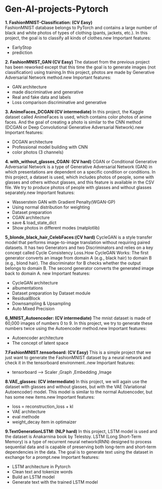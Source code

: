 # Gen-AI-projects-Pytorch

**1. FashionMNIST-Classification: (CV Easy)**            
FashionMNIST database belongs to PyTorch and contains a large number of black and white photos of types of clothing (pants, jackets, etc.). In this project, the goal is to classify all kinds of clothes.new Important features: 
- EarlyStop
- prediction


**2. FashionMNIST_GAN:(CV Easy)** 
The dataset from the previous project has been reworked except that this time the goal is to generate images (not classification) using training.In this project, photos are made by Generative Adversarial Network method.new Important features: 
- GAN architecture
- made discriminative and generative
- Real and fake data and labels
- Loss comparison discriminative and generative


**3. AnimeFaces_DCGAN:(CV intermediate)** 
In this project, the Kaggle dataset called AnimeFaces is used, which contains color photos of anime faces. And the goal of creating a photo is similar to the CNN method (DCGAN or Deep Convolutional Generative Adversarial Network).new Important features:
- DCGAN architecture
- Professional model building with CNN
- color photos (3 channels)


**4. with_without_glasses_CGAN: (CV hard)** 
CGAN or Conditional Generative Adversarial Network is a type of Generative Adversarial Network (GAN) in which presentations are dependent on a specific condition or conditions. In this project, a dataset is used, which includes photos of people, some with glasses and others without glasses, and this feature is available in the CSV file. We try to produce photos of people with glasses and without glasses separately.new Important features:
- Wasserstein GAN with Gradient Penalty(WGAN-GP)
- Using normal distribution for weighting
- Dataset preparation
- CGAN architecture
- save & load_state_dict
- Show photos in different modes (matplotlib)

**5_blonde_black_hair_CelebFaces:(CV hard)**
CycleGAN is a style transfer model that performs image-to-image translation without requiring paired datasets. It has two Generators and two Discriminators and relies on a key concept called Cycle Consistency Loss.How CycleGAN Works:
The first generator converts an image from domain A (e.g., black hair) to domain B (e.g., blond hair).
The discriminator for B checks whether the output belongs to domain B.
The second generator converts the generated image back to domain A.
new Important features:
- CycleGAN architecture
- albumentations
- Dataset preparation by Dataset module
- ResidualBlock
- Downsampling & Upsampling
- Auto Mixed Precision

**6_MNIST_Autoencoder: (CV intermediate)**
The mnist dataset is made of 60,000 images of numbers 0 to 9. In this project, we try to generate these numbers twice using the Autoencoder method.new Important features:
- Autoencoder architecture
- The concept of latent space

**7.FashionMNIST.tensorboard: (CV Easy)**
This is a simple project that we just want to generate the FashionMNIST dataset by a neural network and check it in the tensorboard environment..new Important features:
- tensorboard --> Scaler ,Graph ,Embedding ,Image

**8.VAE_glasses: (CV intermediate)**
In this project, we will again use the dataset with glasses and without glasses, but with the VAE (Variational Autoencoder) model. This model is similar to the normal Autoencoder, but has some new items.new Important features:
- loss = reconstruction_loss + kl
- VAE architecture
- eval methode
- weight_decay item in optimaizer

**9.TextGenerationLSTM: (NLP hard)**
In this project, LSTM model is used and the dataset is Anakarnina book by Telestoy. LSTM (Long Short-Term Memory) is a type of recurrent neural network(RNN) designed to process sequential data and is capable of preserving both long-term and short-term dependencies in the data.
The goal is to generate text using the dataset in exchange for a prompt.new Important features:
- LSTM architecture in Pytorch
- Clean text and tokenize words
- Build an LSTM model 
- Generate text with the trained LSTM model

